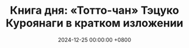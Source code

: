 ---
title: "Книга дня: «Тотто-чан» Тэцуко Куроянаги в кратком изложении"
description: >-
  📚 «Тотто-чан» — трогательная автобиографическая книга Тэцуко Куроянаги о детстве необычной девочки Тотто-чан и её уникальном опыте в альтернативной школе в Японии во время Второй мировой войны. Вдохновляющий обзор книги "Тотто-чан" о детстве в Японии 1930-х. Откройте мир Тотто-чан, полный воображения, стойкости и японской культуры!
date: 2024-12-25 00:00:00 +0800
categories: [Мышление, Конспекты-книг]
tags:
  [
    тотто-чан,
    тэцуко-куроянаги,
    детская-литература,
    японская-культура,
    воспитание,
    вдохновение,
    детство,
    стойкость,
    воображение,
    уроки-жизни,
    образование,
    радость-детства
  ]
image: 
alt: Обложка книги Тотто-чан Тэцуко Куроянаги
fallback:
  -
  -
---
